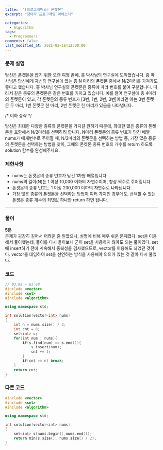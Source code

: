 ```yaml
---
title:  "[프로그래머스] 폰켓몬"
excerpt: "찾아라 프로그래밍 마에스터"

categories:
  - Algorithm
tags:
  - Programmers
comments: false
last_modified_at: 2021-02-16T12:00:00
---
```

### 문제 설명
당신은 폰켓몬을 잡기 위한 오랜 여행 끝에, 홍 박사님의 연구실에 도착했습니다. 홍 박사님은 당신에게 자신의 연구실에 있는 총 N 마리의 폰켓몬 중에서 N/2마리를 가져가도 좋다고 했습니다.
홍 박사님 연구실의 폰켓몬은 종류에 따라 번호를 붙여 구분합니다. 따라서 같은 종류의 폰켓몬은 같은 번호를 가지고 있습니다. 예를 들어 연구실에 총 4마리의 폰켓몬이 있고, 각 폰켓몬의 종류 번호가 [3번, 1번, 2번, 3번]이라면 이는 3번 폰켓몬 두 마리, 1번 폰켓몬 한 마리, 2번 폰켓몬 한 마리가 있음을 나타냅니다.  
  
/* 이하 중략 */  
  
당신은 최대한 다양한 종류의 폰켓몬을 가지길 원하기 때문에, 최대한 많은 종류의 폰켓몬을 포함해서 N/2마리를 선택하려 합니다. N마리 폰켓몬의 종류 번호가 담긴 배열 nums가 매개변수로 주어질 때, N/2마리의 폰켓몬을 선택하는 방법 중, 가장 많은 종류의 폰켓몬을 선택하는 방법을 찾아, 그때의 폰켓몬 종류 번호의 개수를 return 하도록 solution 함수를 완성해주세요.

### 제한사항
- nums는 폰켓몬의 종류 번호가 담긴 1차원 배열입니다.
- nums의 길이(N)는 1 이상 10,000 이하의 자연수이며, 항상 짝수로 주어집니다.
- 폰켓몬의 종류 번호는 1 이상 200,000 이하의 자연수로 나타냅니다.
- 가장 많은 종류의 폰켓몬을 선택하는 방법이 여러 가지인 경우에도, 선택할 수 있는 폰켓몬 종류 개수의 최댓값 하나만 return 하면 됩니다.

---
### 풀이
**5분**  
문제가 굉장히 길어서 어려운 줄 알았으나, 설명에 비해 매우 쉬운 문제였다. set을 이용해서 풀이했는데, 풀이를 다시 돌아보니 굳이 set을 사용하지 않아도 되는 풀이였다. set에 insert하기 전에 계속해서 중복성을 검사했으므로, vector를 이용해도 되었던 것이다. vector를 대입하여 set을 선언하는 방식을 사용해야 의의가 있는 것 같아 다시 풀었다.

### 코드
```c++
// 03:03 ~ 03:08
#include <vector>
#include <set>
#include <algorithm>

using namespace std;

int solution(vector<int> nums)
{
    int n = nums.size() / 2;
    int cnt = 0;
    set<int> s;
    for(int num : nums){
        if(s.find(num) == s.end()){
            s.insert(num);
            cnt += 1;
        }
        if(cnt >= n) break;
    }
    return cnt;
}
```
### 다른 코드
```c++
#include <vector>
#include <set>
#include <algorithm>

using namespace std;

int solution(vector<int> nums)
{
    set<int> s(nums.begin(),nums.end());
    return min(s.size(), nums.size() / 2);
}
```